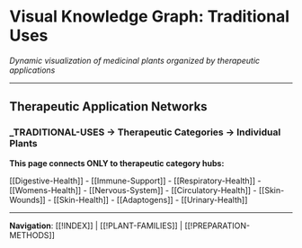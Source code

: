 # Visual Knowledge Graph: Traditional Uses

*Dynamic visualization of medicinal plants organized by therapeutic applications*

---

## Therapeutic Application Networks

### _TRADITIONAL-USES → Therapeutic Categories → Individual Plants

**This page connects ONLY to therapeutic category hubs:**

[[Digestive-Health]] - [[Immune-Support]] - [[Respiratory-Health]] - [[Womens-Health]] - [[Nervous-System]] - [[Circulatory-Health]] - [[Skin-Wounds]] - [[Skin-Health]] - [[Adaptogens]] - [[Urinary-Health]]

---

**Navigation**: [[!INDEX]] | [[!PLANT-FAMILIES]] | [[!PREPARATION-METHODS]]